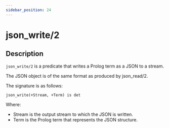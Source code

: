 ```yaml
---
sidebar_position: 24
---
```

[//]: # (This file is auto-generated. Please do not modify it yourself.)

# json_write/2

## Description

`json_write/2` is a predicate that writes a Prolog term as a JSON to a stream.

The JSON object is of the same format as produced by json\_read/2.

The signature is as follows:

```text
json_write(+Stream, +Term) is det
```

Where:

- Stream is the output stream to which the JSON is written.
- Term is the Prolog term that represents the JSON structure.
